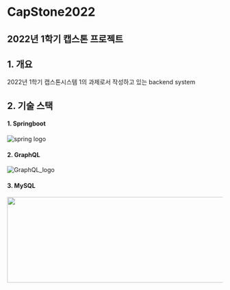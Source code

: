 CapStone2022
============
2022년 1학기 캡스톤 프로젝트 
----------------------------

## 1. 개요
2022년 1학기 캡스톤시스템 1의 과제로서 작성하고 있는 backend system

## 2. 기술 스택
#### 1. Springboot
![spring logo](https://i2.wp.com/thinkground.studio/wp-content/uploads/2020/05/200525_spring-boot-1.png?fit=310%2C163&ssl=1)
#### 2. GraphQL
![GraphQL_logo](https://encrypted-tbn0.gstatic.com/images?q=tbn:ANd9GcTuutq3qnYs7CqfYZ87iSNYoCUd8A14qFuAqoNKCdf2jRn_rzZISs_Ylc7sja31NgQQMUQ&usqp=CAU)
#### 3. MySQL
<img src="https://img1.daumcdn.net/thumb/R1280x0.fjpg/?fname=http://t1.daumcdn.net/brunch/service/user/797z/image/3r7sR9IJuBZfq4M5yKrLWIt3rZE.jpg" width="800" height="200">
